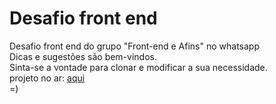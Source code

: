 # Desafio front end
Desafio front end do grupo "Front-end e Afins" no whatsapp <br>
Dicas e sugestões são bem-vindos. <br>
Sinta-se a vontade para clonar e modificar a sua necessidade. <br>
projeto no ar: <a href="https://oliveira.dev.br/desafio2">aqui</a> <br>
=)
